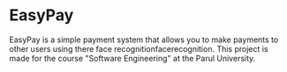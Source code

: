 # EasyPay

EasyPay is a simple payment system that allows you to make payments to other users using there face recognitionfacerecognition. This project is made for the course "Software Engineering" at the Parul University.